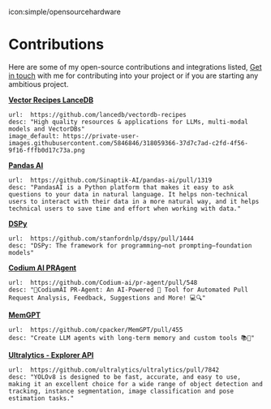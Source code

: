 icon:simple/opensourcehardware
# Contributions

Here are some of my open-source contributions and integrations listed, [Get in touch](mailto:prasantdixit987@gmail.com) with me for contributing into your project or if you are starting any ambitious project.

**[Vector Recipes LanceDB](https://github.com/lancedb/vectordb-recipes)**

```embed
url:  https://github.com/lancedb/vectordb-recipes
desc: "High quality resources & applications for LLMs, multi-modal models and VectorDBs"
image_default: https://private-user-images.githubusercontent.com/5846846/318059366-37d7c7ad-c2fd-4f56-9f16-fffb0d17c73a.png
```

**[Pandas AI](https://github.com/Sinaptik-AI/pandas-ai)**

```embed
url:  https://github.com/Sinaptik-AI/pandas-ai/pull/1319
desc: "PandasAI is a Python platform that makes it easy to ask questions to your data in natural language. It helps non-technical users to interact with their data in a more natural way, and it helps technical users to save time and effort when working with data."
```

**[DSPy](https://github.com/stanfordnlp/dspy)**

```embed
url:  https://github.com/stanfordnlp/dspy/pull/1444
desc: "DSPy: The framework for programming—not prompting—foundation models"
```

**[Codium AI PRAgent](https://github.com/Codium-ai/pr-agent)**

```embed
url:  https://github.com/Codium-ai/pr-agent/pull/548
desc: "🚀CodiumAI PR-Agent: An AI-Powered 🤖 Tool for Automated Pull Request Analysis, Feedback, Suggestions and More! 💻🔍"
```

**[MemGPT](https://github.com/cpacker/MemGPT)**

```embed
url:  https://github.com/cpacker/MemGPT/pull/455
desc: "Create LLM agents with long-term memory and custom tools 📚🦙"
```

**[Ultralytics - Explorer API](https://github.com/ultralytics/ultralytics)**

```embed
url:  https://github.com/ultralytics/ultralytics/pull/7842
desc: "YOLOv8 is designed to be fast, accurate, and easy to use, making it an excellent choice for a wide range of object detection and tracking, instance segmentation, image classification and pose estimation tasks."
```